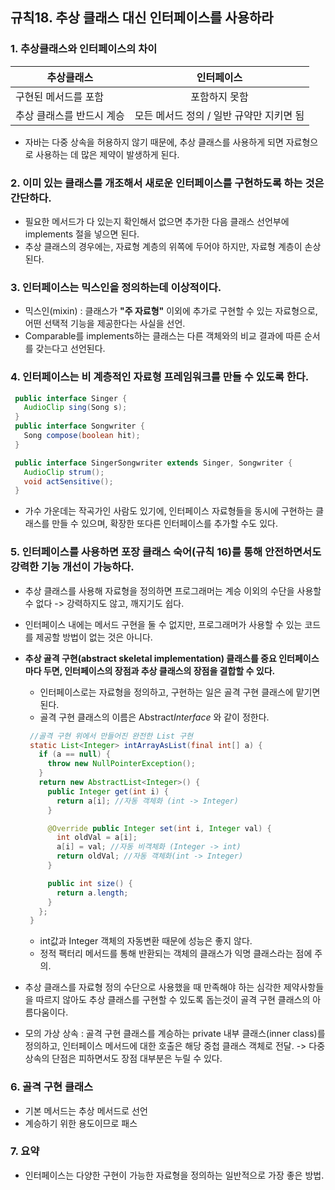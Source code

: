 ## 규칙18. 추상 클래스 대신 인터페이스를 사용하라

### 1. 추상클래스와 인터페이스의 차이

| 추상클래스                   | 인터페이스                             |
| --------------------------- |:-------------------------------------:|
| 구현된 메서드를 포함          | 포함하지 못함                          |
| 추상 클래스를 반드시 계승     | 모든 메서드 정의 / 일반 규약만 지키면 됨 |

 - 자바는 다중 상속을 허용하지 않기 때문에, 추상 클래스를 사용하게 되면 자료형으로 사용하는 데 많은 제약이 발생하게 된다.


### 2. 이미 있는 클래스를 개조해서 새로운 인터페이스를 구현하도록 하는 것은 간단하다.
 - 필요한 메서드가 다 있는지 확인해서 없으면 추가한 다음 클래스 선언부에 implements 절을 넣으면 된다.
 - 추상 클래스의 경우에는, 자료형 계층의 위쪽에 두어야 하지만, 자료형 계층이 손상된다.

### 3. 인터페이스는 믹스인을 정의하는데 이상적이다.
 - 믹스인(mixin) : 클래스가 **"주 자료형"** 이외에 추가로 구현할 수 있는 자료형으로, 어떤 선택적 기능을 제공한다는 사실을 선언.
 - Comparable를 implements하는 클래스는 다른 객체와의 비교 결과에 따른 순서를 갖는다고 선언된다.

### 4. 인터페이스는 비 계층적인 자료형 프레임워크를 만들 수 있도록 한다.

```JAVA
 public interface Singer {
   AudioClip sing(Song s);
 }
 public interface Songwriter {
   Song compose(boolean hit);
 }

 public interface SingerSongwriter extends Singer, Songwriter {
   AudioClip strum();
   void actSensitive();
 }
```
 - 가수 가운데는 작곡가인 사람도 있기에, 인터페이스 자료형들을 동시에 구현하는 클래스를 만들 수 있으며, 확장한 또다른 인터페이스를 추가할 수도 있다.

### 5. 인터페이스를 사용하면 포장 클래스 숙어(규칙 16)를 통해 안전하면서도 강력한 기능 개선이 가능하다.
 - 추상 클래스를 사용해 자료형을 정의하면 프로그래머는 계승 이외의 수단을 사용할 수 없다 -> 강력하지도 않고, 깨지기도 쉽다.
 - 인터페이스 내에는 메서드 구현을 둘 수 없지만, 프로그래머가 사용할 수 있는 코드를 제공할 방법이 없는 것은 아니다.
 - **추상 골격 구현(abstract skeletal implementation) 클래스를 중요 인터페이스마다 두면, 인터페이스의 장점과 추상 클래스의 장점을 결합할 수 있다.**
   + 인터페이스로는 자료형을 정의하고, 구현하는 일은 골격 구현 클래스에 맡기면 된다.
   + 골격 구현 클래스의 이름은 Abstract*Interface* 와 같이 정한다.

   ```JAVA
    //골격 구현 위에서 만들어진 완전한 List 구현
    static List<Integer> intArrayAsList(final int[] a) {
      if (a == null) {
        throw new NullPointerException();
      }
      return new AbstractList<Integer>() {
        public Integer get(int i) {
          return a[i]; //자동 객체화 (int -> Integer)
        }

        @Override public Integer set(int i, Integer val) {
          int oldVal = a[i];
          a[i] = val; //자동 비객체화 (Integer -> int)
          return oldVal; //자동 객체화(int -> Integer)
        }

        public int size() {
          return a.length;
        }
      };
    }
   ```
   + int값과 Integer 객체의 자동변환 때문에 성능은 좋지 않다.
   + 정적 팩터리 메서드를 통해 반환되는 객체의 클래스가 익명 클래스라는 점에 주의.

 - 추상 클래스를 자료형 정의 수단으로 사용했을 때 만족해야 하는 심각한 제약사항들을 따르지 않아도 추상 클래스를 구현할 수 있도록 돕는것이 골격 구현 클래스의 아름다움이다.
 - 모의 가상 상속 : 골격 구현 클래스를 계승하는 private 내부 클래스(inner class)를 정의하고, 인터페이스 메서드에 대한 호출은 해당 중첩 클래스 객체로 전달. -> 다중 상속의 단점은 피하면서도 장점 대부분은 누릴 수 있다.

### 6. 골격 구현 클래스
 - 기본 메서드는 추상 메서드로 선언
 - 계승하기 위한 용도이므로 패스

### 7. 요약
 - 인터페이스는 다양한 구현이 가능한 자료형을 정의하는 일반적으로 가장 좋은 방법.
